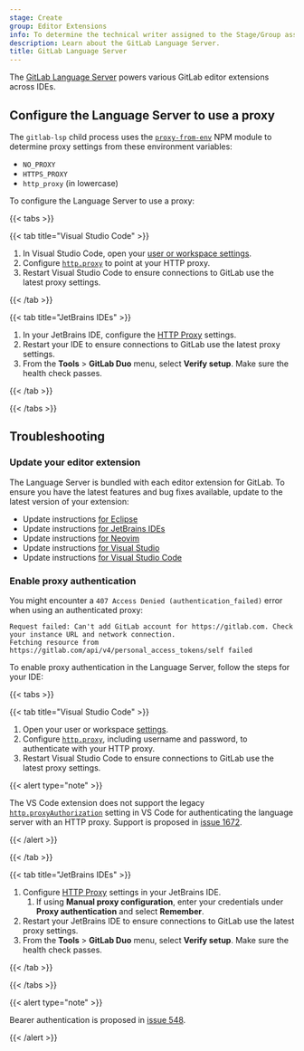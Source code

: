 ```yaml
---
stage: Create
group: Editor Extensions
info: To determine the technical writer assigned to the Stage/Group associated with this page, see https://handbook.gitlab.com/handbook/product/ux/technical-writing/#assignments
description: Learn about the GitLab Language Server.
title: GitLab Language Server
---
```


The [GitLab Language Server](https://gitlab.com/gitlab-org/editor-extensions/gitlab-lsp)
powers various GitLab editor extensions across IDEs.

## Configure the Language Server to use a proxy

The `gitlab-lsp` child process uses the [`proxy-from-env`](https://www.npmjs.com/package/proxy-from-env?activeTab=readme)
NPM module to determine proxy settings from these environment variables:

- `NO_PROXY`
- `HTTPS_PROXY`
- `http_proxy` (in lowercase)

To configure the Language Server to use a proxy:

{{< tabs >}}

{{< tab title="Visual Studio Code" >}}

1. In Visual Studio Code, open your [user or workspace settings](https://code.visualstudio.com/docs/getstarted/settings).
1. Configure [`http.proxy`](https://code.visualstudio.com/docs/setup/network#_legacy-proxy-server-support)
   to point at your HTTP proxy.
1. Restart Visual Studio Code to ensure connections to GitLab use the latest proxy settings.

{{< /tab >}}

{{< tab title="JetBrains IDEs" >}}

1. In your JetBrains IDE, configure the [HTTP Proxy](https://www.jetbrains.com/help/idea/settings-http-proxy.html) settings.
1. Restart your IDE to ensure connections to GitLab use the latest proxy settings.
1. From the **Tools** > **GitLab Duo** menu, select **Verify setup**. Make sure the health check passes.

{{< /tab >}}

{{< /tabs >}}

## Troubleshooting

### Update your editor extension

The Language Server is bundled with each editor extension for GitLab. To ensure you have the latest features and bug fixes
available, update to the latest version of your extension:

- Update instructions [for Eclipse](../eclipse/_index.md#update-the-plugin)
- Update instructions [for JetBrains IDEs](../jetbrains_ide/_index.md#update-the-extension)
- Update instructions [for Neovim](../neovim/_index.md#update-the-extension)
- Update instructions [for Visual Studio](../visual_studio/_index.md#update-the-extension)
- Update instructions [for Visual Studio Code](../visual_studio_code/_index.md#update-the-extension)

### Enable proxy authentication

You might encounter a `407 Access Denied (authentication_failed)` error when using an authenticated proxy:

```plaintext
Request failed: Can't add GitLab account for https://gitlab.com. Check your instance URL and network connection.
Fetching resource from https://gitlab.com/api/v4/personal_access_tokens/self failed
```

To enable proxy authentication in the Language Server, follow the steps for your IDE:

{{< tabs >}}

{{< tab title="Visual Studio Code" >}}

1. Open your user or workspace [settings](https://code.visualstudio.com/docs/getstarted/settings).
1. Configure [`http.proxy`](https://code.visualstudio.com/docs/setup/network#_legacy-proxy-server-support),
   including username and password, to authenticate with your HTTP proxy.
1. Restart Visual Studio Code to ensure connections to GitLab use the latest proxy settings.

{{< alert type="note" >}}

The VS Code extension does not support the legacy
[`http.proxyAuthorization`](https://code.visualstudio.com/docs/setup/network#_legacy-proxy-server-support)
setting in VS Code for authenticating the language server with an HTTP proxy. Support is proposed in
[issue 1672](https://gitlab.com/gitlab-org/gitlab-vscode-extension/-/issues/1672).

{{< /alert >}}

{{< /tab >}}

{{< tab title="JetBrains IDEs" >}}

1. Configure [HTTP Proxy](https://www.jetbrains.com/help/idea/settings-http-proxy.html) settings in your JetBrains IDE.
   1. If using **Manual proxy configuration**, enter your credentials under **Proxy authentication** and select **Remember**.
1. Restart your JetBrains IDE to ensure connections to GitLab use the latest proxy settings.
1. From the **Tools** > **GitLab Duo** menu, select **Verify setup**. Make sure the health check passes.

{{< /tab >}}

{{< /tabs >}}

{{< alert type="note" >}}

Bearer authentication is proposed in [issue 548](https://gitlab.com/gitlab-org/editor-extensions/gitlab-lsp/-/issues/548).

{{< /alert >}}
